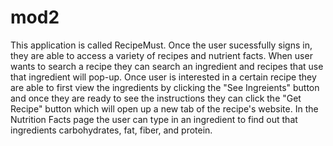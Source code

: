 # mod2
This application is called RecipeMust. Once the user sucessfully signs in, they are able to access a variety of recipes and nutrient facts. When user wants to search a recipe they can search an ingredient and recipes that use that ingredient will pop-up. Once user is interested in a certain recipe they are able to first view the ingredients by clicking the "See Ingreients" button and once they are ready to see the instructions they can click the "Get Recipe" button which will open up a new tab of the recipe's website. In the Nutrition Facts page the user can type in an ingredient to find out that ingredients carbohydrates, fat, fiber, and protein.
